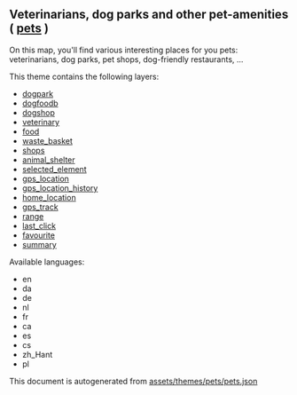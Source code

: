 [//]: # (WARNING: this file is automatically generated. Please find the sources at the bottom and edit those sources)



 Veterinarians, dog parks and other pet-amenities ( [pets](https://mapcomplete.org/pets) ) 
-------------------------------------------------------------------------------------------



On this map, you'll find various interesting places for you pets: veterinarians, dog parks, pet shops, dog-friendly restaurants, ...

This theme contains the following layers:



  - [dogpark](../Layers/dogpark.md)
  - [dogfoodb](../Layers/dogfoodb.md)
  - [dogshop](../Layers/dogshop.md)
  - [veterinary](../Layers/veterinary.md)
  - [food](../Layers/food.md)
  - [waste_basket](../Layers/waste_basket.md)
  - [shops](../Layers/shops.md)
  - [animal_shelter](../Layers/animal_shelter.md)
  - [selected_element](../Layers/selected_element.md)
  - [gps_location](../Layers/gps_location.md)
  - [gps_location_history](../Layers/gps_location_history.md)
  - [home_location](../Layers/home_location.md)
  - [gps_track](../Layers/gps_track.md)
  - [range](../Layers/range.md)
  - [last_click](../Layers/last_click.md)
  - [favourite](../Layers/favourite.md)
  - [summary](../Layers/summary.md)


Available languages:



  - en
  - da
  - de
  - nl
  - fr
  - ca
  - es
  - cs
  - zh_Hant
  - pl
 

This document is autogenerated from [assets/themes/pets/pets.json](https://github.com/pietervdvn/MapComplete/blob/develop/assets/themes/pets/pets.json)
